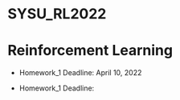 # SYSU_RL2022
# Reinforcement Learning

* Homework_1 Deadline: April 10, 2022

* Homework_1 Deadline:
